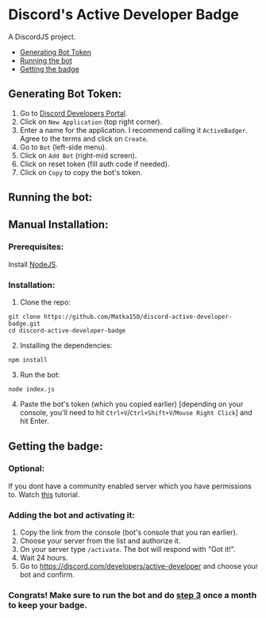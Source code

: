 # Discord's Active Developer Badge
A DiscordJS project.

- <a href="#generating-bot-token">Generating Bot Token</a>
- <a href="#running-the-bot">Running the bot</a>
- <a href="#getting-the-badge">Getting the badge</a>

## Generating Bot Token:
1. Go to <a href="https://discord.com/developers/" target="_blank">Discord Developers Portal</a>.<br />
2. Click on `New Application` (top right corner).
3. Enter a name for the application. I recommend calling it `ActiveBadger`. Agree to the terms and click on `Create`.
4. Go to `Bot` (left-side menu).
5. Click on `Add Bot` (right-mid screen).
6. Click on reset token (fill auth code if needed).
7. Click on `Copy` to copy the bot's token.

## Running the bot:
## Manual Installation:
### Prerequisites:
Install <a href="https://nodejs.org/en/" target="_blank">NodeJS</a>.<br />

### Installation:
1. Clone the repo:
```
git clone https://github.com/Matka150/discord-active-developer-badge.git
cd discord-active-developer-badge
```
2. Installing the dependencies:
```
npm install
```

3. Run the bot:
```
node index.js
```

4. Paste the bot's token (which you copied earlier) [depending on your console, you'll need to hit `Ctrl+V`/`Ctrl+Shift+V`/`Mouse Right Click`] and hit Enter.

## Getting the badge:
### Optional:
If you dont have a community enabled server which you have permissions to.
Watch <a href="https://youtu.be/w2gaDmb88eg?t=61" target="_blank">this</a> tutorial.

### Adding the bot and activating it:
1. Copy the link from the console (bot's console that you ran earlier).
2. Choose your server from the list and authorize it.
3. On your server type `/activate`. The bot will respond with "Got it!".
4. Wait 24 hours.
5. Go to <a href="https://discord.com/developers/active-developer" target="_blank">https://discord.com/developers/active-developer</a> and choose your bot and confirm.

### Congrats! Make sure to run the bot and do <a href="#adding-the-bot-and-activating-it">step 3</a> once a month to keep your badge.
